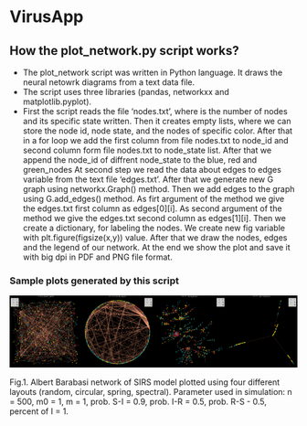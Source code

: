 # VirusApp

## How the plot_network.py script works?

* The plot_network script was written in Python language. It draws the neural netowrk diagrams from a text data file.
* The script uses three libraries (pandas, networkxx and matplotlib.pyplot).
* First the script reads the file ‘nodes.txt’, where is the number of nodes and its specific state written. 
Then it creates empty lists, where we can store the node id, node state, and the nodes of specific color. 
After that in a for loop we add the first column from file nodes.txt to node_id and second column form file nodes.txt to node_state list. 
After that we append the node_id of diffrent node_state to the blue, red and green_nodes
At second step we read the data about edges to edges variable from the text file ‘edges.txt’.
After that we generate new G graph using networkx.Graph() method.
Then we add edges to the graph using G.add_edges() method. As firt argument of the method we give the edges.txt first column as edges[0][i]. As second argument of the method we give the edges.txt second column as edges[1][i].
Then we create a dictionary, for labeling the nodes. 
We create new fig variable with plt.figure(figsize(x,y)) value. After that we draw the nodes, edges and the legend of our network.
At the end we show the plot and save it with big dpi in PDF and PNG file format.

### Sample plots generated by this script
![alt text](https://raw.githubusercontent.com/matetuh/VirusApp/master/sample_plots.png)

Fig.1. Albert Barabasi network of SIRS model plotted using four different layouts (random, circular, spring, spectral). Parameter used in simulation: n = 500, m0 = 1, m = 1, prob. S-I = 0.9, prob. I-R = 0.5, prob. R-S - 0.5, percent of I = 1.

